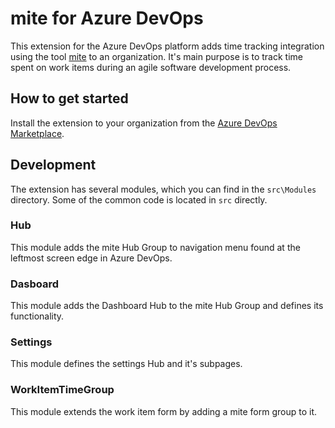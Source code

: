 # mite for Azure DevOps

This extension for the Azure DevOps platform adds time tracking integration using the tool [mite](https://www.mite.yo.lk) to an organization. It's main purpose is to track time spent on work items during an agile software development process.

## How to get started

Install the extension to your organization from the [Azure DevOps Marketplace](tbd).

## Development

The extension has several modules, which you can find in the `src\Modules` directory. Some of the common code is located in `src` directly.

### Hub 

This module adds the mite Hub Group to navigation menu found at the leftmost screen edge in Azure DevOps.

### Dasboard

This module adds the Dashboard Hub to the mite Hub Group and defines its functionality.

### Settings

This module defines the settings Hub and it's subpages.

### WorkItemTimeGroup

This module extends the work item form by adding a mite form group to it.


